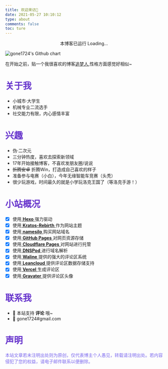```yaml
---
title: 欢迎来访🥳
date: 2021-05-27 10:10:12
type: about
comments: false
toc: ture
---
```


<div style=" text-align:center;">
本博客已运行 <i class="fa fa-refresh" aria-hidden="true"></i> <span id="span_dt">Loading...</span>
</div>

![gone1724's Github chart](http://ghchart.rshah.org/9370db/gone1724 "这个图片可以动态展示博客的提交日期")

在开始之前，贴一个我很喜欢的博客[追梦人](https://dream.ren/about.html),性格方面感觉好相似~

# <font color=#6633cc>关于我</font>

- 小城市·大学生
- 机械专业二流选手
- 社交能力有限，内心感情丰富

# <font color=#6633cc>兴趣</font>

- 伪·二次元
- 三分钟热度，喜欢去探索新领域
- 17年开始接触博客，不喜欢发朋友圈/说说
- ~~折腾安卓~~ 折腾Win，打造成自己喜欢的样子
- 准备参与电赛（小白），今年无缘智能车竞赛（头秃）
- 很少玩游戏，时间最久的就是小学玩洛克王国了（等洛克手游！）

# <font color=#6633cc>小站概况</font>

- [x] 使用[ **Hexo** ](https://hexo.io)强力驱动
- [x] 使用[ **Kratos-Rebirth** ](https://github.com/Candinya/Kratos-Rebirth)作为网站主题
- [x] 使用[ **namesilo** ](https://www.namesilo.com/)购买网站域名
- [x] 使用[ **GitHub Pages** ](https://github.io)对网页资源存储
- [x] 使用[ **Cloudflare Pages** ](https://pages.cloudflare.com/)对网站进行托管
- [x] 使用[ **DNSPod** ](https://www.dnspod.cn/)进行域名解析
- [x] 使用[ **Waline** ](https://waline.js.org/)提供的强大的评论区系统
- [x] 使用[ **Leancloud** ](https://console.leancloud.app)提供评论区数据存储支持
- [x] 使用[ **Vercel** ](https://vercel.com)生成评论区
- [x] 使用[ **Gravater** ](https://en.gravatar.com/)提供评论区头像

# <font color=#6633cc>联系我</font>

- 💬 本站支持 **评论** 哦~
- 📧 gone1724#gmail.com

# <font color=#6633cc>声明</font>
<font color=#7B68EE>本站文章若未注明出处则为原创，仅代表博主个人愚见，转载请注明出处。若内容侵犯了您的权益，请电子邮件联系以便删除。</font>
